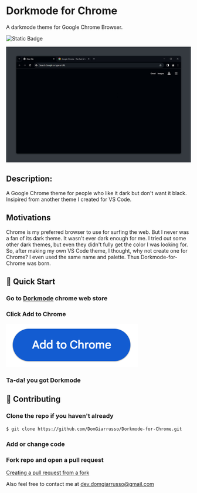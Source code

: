 # Dorkmode for Chrome

A darkmode theme for Google Chrome Browser.

![Static Badge](https://img.shields.io/badge/Chrome_Theme-blue?logo=Google%20Chrome&logoColor=white)

![Dorkmode_Demo](/assets/DforCDemo.jpg)

## Description:

A Google Chrome theme for people who like it dark but don't want it black. Insipired from another theme I created for VS Code.

## Motivations

Chrome is my preferred browser to use for surfing the web. But I never was a fan of its dark theme. It wasn't ever dark enough for me. I tried out some other dark themes, but even they didn't fully get the color I was looking for. So, after making my own VS Code theme, I thought, why not create one for Chrome? I even used the same name and palette. Thus Dorkmode-for-Chrome was born.

## 🚀 Quick Start

### Go to [Dorkmode](https://chromewebstore.google.com/detail/dorkmode/klccchdpjbbdhnoifajgomdiigiciaog?hl=en&authuser=1) chrome web store

### Click Add to Chrome

![addToChrome](/assets/addToChrome.PNG)

### Ta-da! you got Dorkmode

## 🤝 Contributing

### Clone the repo if you haven't already

```bash
$ git clone https://github.com/DomGiarrusso/Dorkmode-for-Chrome.git
```

### Add or change code

### Fork repo and open a pull request

[Creating a pull request from a fork](https://docs.github.com/en/pull-requests/collaborating-with-pull-requests/proposing-changes-to-your-work-with-pull-requests/creating-a-pull-request-from-a-fork)

Also feel free to contact me at dev.domgiarrusso@gmail.com
